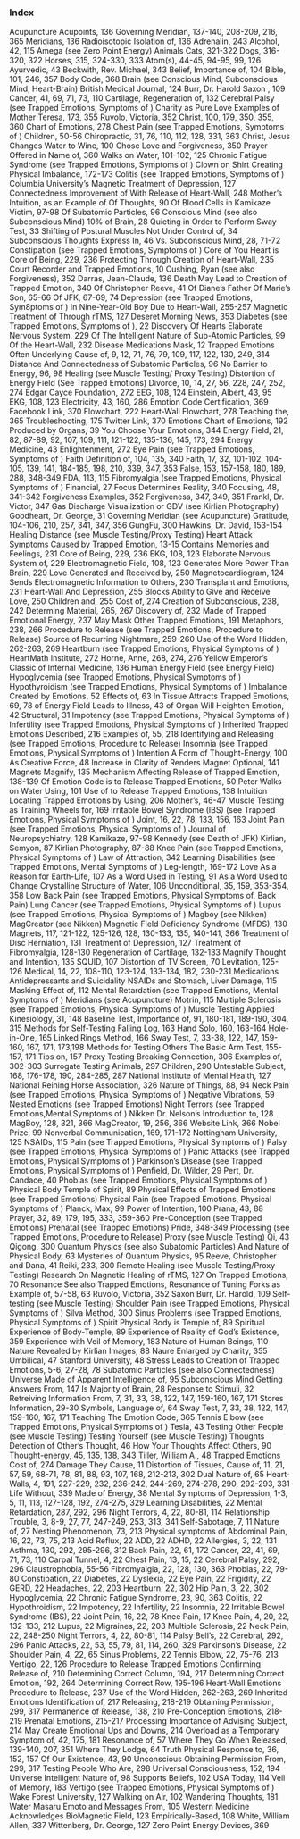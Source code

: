 ### Index



Acupuncture
Acupoints, 136
Governing Meridian, 137-140, 208-209, 216, 365
Meridians, 136
Radioisotopic Isolation of, 136
Adrenalin, 243
Alcohol, 42, 115
Amega (see Zero Point Energy) 
Animals
Cats, 321-322
Dogs, 316-320, 322
Horses, 315, 324-330, 333 
Atom(s), 44-45, 94-95, 99, 126 
Ayurvedic, 43
Beckwith, Rev. Michael, 343 
Belief, Importance of, 104 
Bible, 101, 246, 357
Body Code, 368
Brain (see Conscious Mind, Subconscious Mind, Heart-Brain) 
British Medical Journal, 124
Burr, Dr. Harold Saxon , 109
Cancer, 41, 69, 71, 73, 110 Cartilage, Regeneration of, 132
Cerebral Palsy (see Trapped Emotions, Symptoms of ) Charity as Pure Love
Examples of
Mother Teresa, 173, 355
Ruvolo, Victoria, 352
Christ, 100, 179, 350, 355, 360 
Chart of Emotions, 278
Chest Pain (see Trapped Emotions, Symptoms of )
Children, 50-56
Chiropractic, 31, 76, 110, 112, 128, 331, 363 
Christ, Jesus
Changes Water to Wine, 100
Chose Love and Forgiveness, 350 
Prayer Offered in Name of, 360 
Walks on Water, 101-102, 125
Chronic Fatigue Syndrome (see Trapped Emotions, Symptoms of ) 
Clown on Shirt 
Creating Physical Imbalance, 172-173
Colitis (see Trapped Emotions, Symptoms of )
Columbia University’s Magnetic Treatment of Depression, 127 Connectedness
Improvement of With Release of Heart-Wall, 248 
Mother’s Intuition, as an Example of
Of Thoughts, 90
Of Blood Cells in Kamikaze Victim, 97-98 
Of Subatomic Particles, 96
Conscious Mind (see also Subconscious Mind) 10% of Brain, 28
Quieting in Order to Perform Sway Test, 33
Shifting of Postural Muscles Not Under Control of, 34 
Subconscious Thoughts Express In, 46
Vs. Subconscious Mind, 28, 71-72
Constipation (see Trapped Emotions, Symptoms of ) 
Core of You
Heart is Core of Being, 229, 236
Protecting Through Creation of Heart-Wall, 235 
Court Recorder and Trapped Emotions, 10
Cushing, Ryan (see also Forgiveness), 352 Darras, Jean-Claude, 136
Death
May Lead to Creation of Trapped Emotion, 340 
Of Christopher Reeve, 41
Of Diane’s Father
Of Marie’s Son, 65-66 Of JFK, 67-69, 74
Depression (see Trapped Emotions, Sym8ptoms of )
In Nine-Year-Old Boy Due to Heart-Wall, 255-257 
Magnetic Treatment of Through rTMS, 127
Deseret Morning News, 353
Diabetes (see Trapped Emotions, Symptoms of ), 22 
Discovery
Of Hearts Elaborate Nervous System, 229
Of The Intelligent Nature of Sub-Atomic Particles, 99
Of the Heart-Wall, 232
Disease
Medications Mask, 12
Trapped Emotions Often Underlying Cause of, 9, 12, 71, 76, 79, 109, 117, 122, 130, 249, 314
Distance
And Connectedness of Subatomic Particles, 96 
No Barrier to Energy, 96, 98
Healing (see Muscle Testing/ Proxy Testing) 
Distortion of Energy Field (See Trapped Emotions) 
Divorce, 10, 14, 27, 56, 228, 247, 252, 274
Edgar Cayce Foundation, 272 EEG, 108, 124
Einstein, Albert, 43, 95 EKG, 108, 123 
Electricity, 43, 160, 286 
Emotion Code
Certification, 369
Facebook Link, 370 
Flowchart, 222 
Heart-Wall Flowchart, 278 
Teaching the, 365 
Troubleshooting, 175 
Twitter Link, 370
Emotions
Chart of Emotions, 192 
Produced by Organs, 39
You Choose Your Emotions, 344
Energy Field, 21, 82, 87-89, 92, 107, 109, 111, 121-122, 135-136, 145, 173, 294 
Energy Medicine, 43
Enlightenment, 272
Eye Pain (see Trapped Emotions, Symptoms of ) Faith
Definition of, 104, 135, 340
Faith, 17, 32, 101-102, 104-105, 139, 141, 184-185, 198, 210, 339, 347, 353
False, 153, 157-158, 180, 189, 288, 348-349 FDA, 113, 115
Fibromyalgia (see Trapped Emotions, Physical Symptoms of ) 
Financial, 27
Focus Determines Reality, 340 Focusing, 48, 341-342 
Forgiveness
Examples, 352
Forgiveness, 347, 349, 351 
Frankl, Dr. Victor, 347
Gas Discharge Visualization or GDV (see Kirlian Photography) 
Goodheart, Dr. George, 31
Governing Meridian (see Acupuncture) Gratitude, 104-106, 210, 257, 341, 347, 356 GungFu, 300
Hawkins, Dr. David, 153-154 Healing
Distance (see Muscle Testing/Proxy Testing)
Heart
Attack Symptoms Caused by Trapped Emotion, 13-15 
Contains Memories and Feelings, 231
Core of Being, 229, 236 EKG, 108, 123
Elaborate Nervous System of, 229 Electromagnetic Field, 108, 123 Generates More Power Than Brain, 229 
Love Generated and Received by, 250 
Magnetocardiogram, 124
Sends Electromagnetic Information to Others, 230 
Transplant and Emotions, 231
Heart-Wall
And Depression, 255
Blocks Ability to Give and Receive Love, 250 
Children and, 255
Cost of, 274
Creation of Subconscious, 238, 242 
Determing Material, 265, 267 
Discovery of, 232
Made of Trapped Emotional Energy, 237
May Mask Other Trapped Emotions, 191 
Metaphors, 238, 266
Procedure to Release (see Trapped Emotions, Procedure to Release) 
Source of Recurring Nightmare, 259-260
Use of the Word Hidden, 262-263, 269
Heartburn (see Trapped Emotions, Physical Symptoms of ) 
HeartMath Institute, 272
Horne, Anne, 268, 274, 276
Yellow Emperor’s Classic of Internal Medicine, 136 
Human Energy Field (see Energy Field)
Hypoglycemia (see Trapped Emotions, Physical Symptoms of ) Hypothyroidism (see Trapped Emotions, Physical Symptoms of ) 
Imbalance
Created by Emotions, 52 
Effects of, 63
In Tissue Attracts Trapped Emotions, 69, 78 
of Energy Field Leads to Illness, 43
of Organ Will Heighten Emotion, 42 
Structural, 31
Impotency (see Trapped Emotions, Physical Symptoms of )
Infertility (see Trapped Emotions, Physical Symptoms of ) 
Inherited Trapped Emotions
Described, 216 Examples of, 55, 218
Identifying and Releasing (see Trapped Emotions, Procedure to Release)
Insomnia (see Trapped Emotions, Physical Symptoms of ) 
Intention
A Form of Thought-Energy, 100 As Creative Force, 48
Increase in Clarity of Renders Magnet Optional, 141 
Magnets Magnify, 135
Mechanism Affecting Release of Trapped Emotion, 138-139 
Of Emotion Code is to Release Trapped Emotions, 50 
Peter Walks on Water Using, 101
Use of to Release Trapped Emotions, 138 
Intuition
Locating Trapped Emotions by Using, 206 
Mother’s, 46-47
Muscle Testing as Training Wheels for, 169
Irritable Bowel Syndrome (IBS) (see Trapped Emotions, Physical Symptoms of ) 
Joint, 16, 22, 78, 133, 156, 163
Joint Pain (see Trapped Emotions, Physical Symptoms of ) 
Journal of Neuropsychiatry, 128
Kamikaze, 97-98
Kennedy (see Death of JFK) Kirlian, Semyon, 87
Kirlian Photography, 87-88
Knee Pain (see Trapped Emotions, Physical Symptoms of ) 
Law of Attraction, 342
Learning Disabilities (see Trapped Emotions, Mental Symptoms of ) 
Leg-length, 169-172
Love
As a Reason for Earth-Life, 107 
As a Word Used in Testing, 91
As a Word Used to Change Crystalline Structure of Water, 106 Unconditional, 35, 159, 353-354, 358
Low Back Pain (see Trapped Emotions, Physical Symptoms of, Back Pain) Lung Cancer (see Trapped Emotions, Physical Symptoms of )
Lupus (see Trapped Emotions, Physical Symptoms of ) 
Magboy (see Nikken)
MagCreator (see Nikken) 
Magnetic
Field Deficiency Syndrome (MFDS), 130
Magnets, 117, 121-122, 125-126, 128, 130-133, 135, 140-141, 366 Treatment of Disc Herniation, 131
Treatment of Depression, 127 
Treatment of Fibromyalgia, 128-130 
Regeneration of Cartilage, 132-133 
Magnify Thought and Intention, 135 SQUID, 107
Distortion of TV Screen, 70 
Levitation, 125-126
Medical, 14, 22, 108-110, 123-124, 133-134, 182, 230-231 
Medications
Antidepressants and Suicidality
NSAIDs and Stomach, Liver Damage, 115 
Masking Effect of, 112
Mental Retardation (see Trapped Emotions, Mental Symptoms of ) Meridians (see Acupuncture)
Motrin, 115
Multiple Sclerosis (see Trapped Emotions, Physical Symptoms of )
Muscle Testing
Applied Kinesiology, 31, 148
Baseline Test, Importance of, 91, 180-181, 189-190, 304, 315
Methods for Self-Testing
Falling Log, 163
Hand Solo, 160, 163-164 
Hole-in-One, 165
Linked Rings Method, 166
Sway Test, 7, 33-38, 122, 147, 159-160, 167, 171, 173,198 
Methods for Testing Others
The Basic Arm Test, 155-157, 171 Tips on, 157
Proxy Testing
Breaking Connection, 306 
Examples of, 302-303
Surrogate Testing Animals, 297 
Children, 290
Untestable Subject, 168, 176-178, 190, 284-285, 287
National Institute of Mental Health, 127
National Reining Horse Association, 326 
Nature of Things, 88, 94
Neck Pain (see Trapped Emotions, Physical Symptoms of ) 
Negative Vibrations, 59
Nested Emotions (see Trapped Emotions)
Night Terrors (see Trapped Emotions,Mental Symptoms of ) 
Nikken
Dr. Nelson’s Introduction to, 128 
MagBoy, 128, 321, 366 
MagCreator, 19, 256, 366 
Website Link, 366
Nobel Prize, 99
Nonverbal Communication, 169, 171-172 
Nottingham University, 125
NSAIDs, 115
Pain (see Trapped Emotions, Physical Symptoms of ) 
Palsy (see Trapped Emotions, Physical Symptoms of )
Panic Attacks (see Trapped Emotions, Physical Symptoms of ) 
Parkinson’s Disease (see Trapped Emotions, Physical Symptoms of ) Penfield, 
Dr. Wilder, 29
Pert, Dr. Candace, 40
Phobias (see Trapped Emotions, Physical Symptoms of ) 
Physical Body
Temple of Spirit, 89
Physical Effects of Trapped Emotions (see Trapped Emotions) 
Physical Pain (see Trapped Emotions, Physical Symptoms of ) 
Planck, Max, 99
Power of Intention, 100 
Prana, 43, 88
Prayer, 32, 89, 179, 195, 333, 359-360 
Pre-Conception (see Trapped Emotions) 
Prenatal (see Trapped Emotions)
Pride, 348-349
Processing (see Trapped Emotions, Procedure to Release) 
Proxy (see Muscle Testing)
Qi, 43 
Qigong, 300
Quantum Physics (see also Subatomic Particles) And Nature of Physical Body, 63 
Mysteries of Quantum Physics, 95
Reeve, Christopher and Dana, 41 
Reiki, 233, 300
Remote Healing (see Muscle Testing/Proxy Testing)
Research
On Magnetic Healing of rTMS, 127 
On Trapped Emotions, 70
Resonance
See also Trapped Emotions, Resonance of Tuning Forks as Example of, 57-58, 63
Ruvolo, Victoria, 352 
Saxon Burr, Dr. Harold, 109
Self-testing (see Muscle Testing)
Shoulder Pain (see Trapped Emotions, Physical Symptoms of ) 
Silva Method, 300
Sinus Problems (see Trapped Emotions, Physical Symptoms of ) 
Spirit
Physical Body is Temple of, 89 
Spiritual
Experience of Body-Temple, 89
Experience of Reality of God’s Existence, 359 
Experience with Veil of Memory, 183 
Nature of Human Beings, 110
Nature Revealed by Kirlian Images, 88 
Naure Enlarged by Charity, 355 
Umbilical, 47
Stanford University, 48 
Stress
Leads to Creation of Trapped Emotions, 5-6, 27-28, 78 
Subatomic Particles (see also Connectedness)
Universe Made of Apparent Intelligence of, 95
Subconscious Mind
Getting Answers From, 147 
Is Majority of Brain, 28 
Response to Stimuli, 32
Retreiving Information From, 7, 31, 33, 38, 122, 147, 159-160, 167, 171 Stores Information, 29-30
Symbols, Language of, 64
Sway Test, 7, 33, 38, 122, 147, 159-160, 167, 171 
Teaching The Emotion Code, 365
Tennis Elbow (see Trapped Emotions, Physical Symptoms of ) 
Tesla, 43
Testing Other People (see Muscle Testing) 
Testing Yourself (see Muscle Testing) 
Thoughts
Detection of Other’s Thought, 46 
How Your Thoughts Affect Others, 90
Thought-energy, 45, 135, 138, 343 
Tiller, William A., 48
Trapped Emotions Cost of, 274
Damage They Cause, 11
Distortion of Tissues, Cause of, 11, 21, 57, 59, 68-71, 78, 81, 88, 93, 107, 168, 212-213, 302
Dual Nature of, 65
Heart-Walls, 4, 191, 227-229, 232, 236-242, 244-269, 274-278, 290, 292-293, 331
Life Without, 339
Made of Energy, 38
Mental Symptoms of
Depression, 1-3, 5, 11, 113, 127-128, 192, 274-275, 329 
Learning Disabilities, 22
Mental Retardation, 287, 292, 296
Night Terrors, 4, 22, 80-81, 114
Relationship Trouble, 3, 8-9, 27, 77, 247-249, 253, 313, 341 
Self-Sabotage, 7, 11
Nature of, 27
Nesting Phenomenon, 73, 213 
Physical symptoms of
Abdominal Pain, 16, 22, 73, 75, 213 
Acid Reflux, 22
ADD, 22
ADHD, 22 
Allergies, 3, 22, 131
Asthma, 130, 292, 295-296, 312 
Back Pain, 22, 61, 172
Cancer, 22, 41, 69, 71, 73, 110 
Carpal Tunnel, 4, 22
Chest Pain, 13, 15, 22
Cerebral Palsy, 292, 296
Claustrophobia, 55-56 
Fibromyalgia, 22, 128, 130, 363 
Phobias, 22, 79-80 
Constipation, 22
Diabetes, 22
Dyslexia, 22
Eye Pain, 22
Frigidity, 22
GERD, 22 
Headaches, 22, 203 
Heartburn, 22, 302
Hip Pain, 3, 22, 302
Hypoglycemia, 22
Chronic Fatigue Syndrome, 23, 90, 363 
Colitis, 22
Hypothroidism, 22 
Impotency, 22 
Infertility, 22 
Insomnia, 22
Irritable Bowel Syndrome (IBS), 22 
Joint Pain, 16, 22, 78
Knee Pain, 17
Knee Pain, 4, 20, 22, 132-133, 212 
Lupus, 22
Migraines, 22, 203 
Multiple Sclerosis, 22 
Neck Pain, 22, 248-250
Night Terrors, 4, 22, 80-81, 114 
Palsy
Bell’s, 22 
Cerebral, 292, 296
Panic Attacks, 22, 53, 55, 79, 81, 114, 260, 329 
Parkinson’s Disease, 22
Shoulder Pain, 4, 22, 65 
Sinus Problems, 22
Tennis Elbow, 22, 75-76, 213 
Vertigo, 22, 126
Procedure to Release Trapped Emotions Confirming Release of, 210 Determining Correct Column, 194, 217 
Determining Correct Emotion, 192, 264 
Determining Correct Row, 195-196 
Heart-Wall Emotions
Procedure to Release, 237
Use of the Word Hidden, 262-263, 269 
Inherited Emotions
Identification of, 217 
Releasing, 218-219
Obtaining Permission, 299, 317
Permanence of Release, 138, 210 
Pre-Conception Emotions, 218-219 
Prenatal Emotions, 215-217 
Processing
Importance of Advising Subject, 214
May Create Emotional Ups and Downs, 214
Overload as a Temporary Symptom of, 42, 175, 181 
Resonance of, 57
Where They Go When Released, 139-140, 207, 351 
Where They Lodge, 64
Truth
Physical Response to, 36, 152, 157 
Of Our Existence, 43, 90
Unconscious
Obtaining Permission From, 299, 317 
Testing People Who Are, 298
Universal Consciousness, 152, 194 
Universe
Intelligent Nature of, 98 
Supports Beliefs, 102
USA Today, 114 
Veil of Memory, 183
Vertigo (see Trapped Emotions, Physical Symptoms of ) 
Wake Forest University, 127
Walking on Air, 102 
Wandering Thoughts, 181 
Water
Masaru Emoto and Messages From, 105 
Western Medicine
Acknowledges BioMagnetic Field, 123 
Empirically-Based, 108
White, William Allen, 337
Wittenberg, Dr. George, 127 
Zero Point Energy Devices, 369